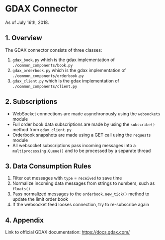 # GDAX Connector
As of July 16th, 2018.

## 1. Overview
The GDAX connector consists of three classes:
1. `gdax_book.py` which is the gdax implementation of `./common_components/book.py`
2. `gdax_orderbook.py` which is the gdax implementation of `./common_components/orderbook.py`
3. `gdax_client.py` which is the gdax implementation of `./common_components/client.py`

## 2. Subscriptions
- WebSocket connections are made asynchronously using the `websockets` module
- Full order book data subscriptions are made by using the `subscribe()` method 
from `gdax_client.py`
- Orderbook snapshots are made using a GET call using the `requests` module
- All websocket subscriptions pass incoming messages into a `multiprocessing.Queue()` and 
to be processed by a separate thread

## 3. Data Consumption Rules
1. Filter out messages with `type` = `received` to save time
2. Normalize incoming data messages from strings to numbers, such as `floats()`
3. Pass normalized messages to the `orderbook.new_tick()` method to update the limit order book
4. If the websocket feed looses connection, try to re-subscribe again

## 4. Appendix 
Link to official GDAX documentation: https://docs.gdax.com/
